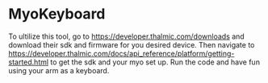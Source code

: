 # MyoKeyboard

To ultilize this tool, go to https://developer.thalmic.com/downloads and download their sdk and firmware for you desired device. 
Then navigate to https://developer.thalmic.com/docs/api_reference/platform/getting-started.html to get the sdk and your myo set up. 
Run the code and have fun using your arm as a keyboard.
